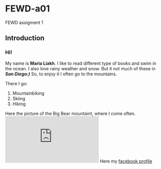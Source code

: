# FEWD-a01
FEWD assigment 1

## Introduction

### Hi!  
My name is **Maria Liakh**. I like to read different type of  books and swim in the ocean.
I also love rainy weather and snow. But it not much of these in _**San Diego:)**_
So, to enjoy it I often go to the mountains.  

There I go:  

1. Mountainbiking
2. Skiing
3. Hiking

Here the picture of the Big Bear mountaint, where I come often.  
![picture](https://www.facebook.com/photo.php?fbid=1541534559276452&set=rpd.100002597688596&type=3&theater)
Here my [facebook profile](https://www.facebook.com/maria.liakh)
